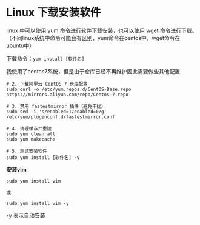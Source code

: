 # Linux 下载安装软件

linux 中可以使用 yum 命令进行软件下载安装，也可以使用 wget 命令进行下载。（不同linux系统中命令可能会有区别，yum命令在centos中，wget命令在ubuntu中）

下载命令：`yum install [软件名]`

我使用了centos7系统，但是由于仓库已经不再维护因此需要做些其他配置

```shell
# 2. 下载阿里云 CentOS 7 仓库配置
sudo curl -o /etc/yum.repos.d/CentOS-Base.repo https://mirrors.aliyun.com/repo/Centos-7.repo

# 3. 禁用 fastestmirror 插件（避免干扰）
sudo sed -i 's/enabled=1/enabled=0/g' /etc/yum/pluginconf.d/fastestmirror.conf

# 4. 清理缓存并重建
sudo yum clean all
sudo yum makecache

# 5. 测试安装软件
sudo yum install [软件名] -y
```

**安装vim**

```
sudo yum install vim

或

sudo yum install vim -y
```

-y 表示自动安装